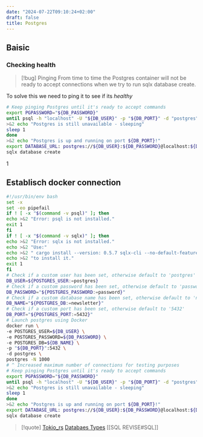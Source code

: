 ```yaml
---
date: "2024-07-22T09:10:24+02:00"
draft: false
title: Postgres
---
```


## Baisic

### Checking health

> \[!bug\] Pinging From time to time the Postgres container will not be
> ready to accept connections when we try to run sqlx database create.

To solve this we need to ping it to see if its *healthy*

``` bash
# Keep pinging Postgres until it's ready to accept commands
export PGPASSWORD="${DB_PASSWORD}"
until psql -h "localhost" -U "${DB_USER}" -p "${DB_PORT}" -d "postgres" -c '\q'; do
>&2 echo "Postgres is still unavailable - sleeping"
sleep 1
done
>&2 echo "Postgres is up and running on port ${DB_PORT}!"
export DATABASE_URL: postgres://${DB_USER}:${DB_PASSWORD}@localhost:${DB_PORT}/${DB_NAME}
sqlx database create
```

1
## Establisch docker connection

``` bash
#!/usr/bin/env bash
set -x
set -eo pipefail
if ! [ -x "$(command -v psql)" ]; then
echo >&2 "Error: psql is not installed."
exit 1
fi
if ! [ -x "$(command -v sqlx)" ]; then
echo >&2 "Error: sqlx is not installed."
echo >&2 "Use:"
echo >&2 " cargo install --version: 0.5.7 sqlx-cli --no-default-features --features postgres"
echo >&2 "to install it."
exit 1
fi
# Check if a custom user has been set, otherwise default to 'postgres'
DB_USER=${POSTGRES_USER:=postgres}
# Check if a custom password has been set, otherwise default to 'password'
DB_PASSWORD="${POSTGRES_PASSWORD:=password}"
# Check if a custom database name has been set, otherwise default to 'newsletter'
DB_NAME="${POSTGRES_DB:=newsletter}"
# Check if a custom port has been set, otherwise default to '5432'
DB_PORT="${POSTGRES_PORT:=5432}"
# Launch postgres using Docker
docker run \
-e POSTGRES_USER=${DB_USER} \
-e POSTGRES_PASSWORD=${DB_PASSWORD} \
-e POSTGRES_DB=${DB_NAME} \
-p "${DB_PORT}":5432 \
-d postgres \
postgres -N 1000
# ^ Increased maximum number of connections for testing purposes
# Keep pinging Postgres until it's ready to accept commands
export PGPASSWORD="${DB_PASSWORD}"
until psql -h "localhost" -U "${DB_USER}" -p "${DB_PORT}" -d "postgres" -c '\q'; do
>&2 echo "Postgres is still unavailable - sleeping"
sleep 1
done
>&2 echo "Postgres is up and running on port ${DB_PORT}!"
export DATABASE_URL: postgres://${DB_USER}:${DB_PASSWORD}@localhost:${DB_PORT}/${DB_NAME}
sqlx database create
```

> \[!quote\] [Tokio_rs](/libriairies/Tokio_rs) [Databaes
> Types](/databases/Databaes_Types) \[\[SQL REVISE#SQL\]\]
